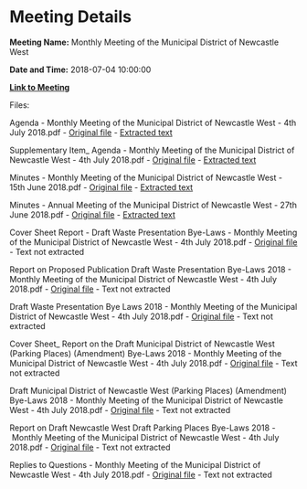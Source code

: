 # Meeting Details

**Meeting Name:** Monthly Meeting of the Municipal District of Newcastle West

**Date and Time:** 2018-07-04 10:00:00

**[Link to Meeting](https://www.limerick.ie/council/whats-on/monthly-meeting-municipal-district-newcastle-west-31)**

Files: 

Agenda - Monthly Meeting of the Municipal District of Newcastle West - 4th July 2018.pdf - [Original file](https://www.limerick.ie/sites/default/files/media/documents/2018-07/00%202018-07-04%20Agenda.pdf) - [Extracted text](./Agenda%20-%C2%A0Monthly%20Meeting%20of%20the%20Municipal%20District%20of%20Newcastle%20West%20-%204th%20July%C2%A02018.md)

Supplementary Item_ Agenda - Monthly Meeting of the Municipal District of Newcastle West - 4th July 2018.pdf - [Original file](https://www.limerick.ie/sites/default/files/media/documents/2018-07/Supplementary%20Item%20Municipal%20District%20of%20Newcastle%20West%20Agenda%20v2.pdf) - [Extracted text](./Supplementary%20Item_%20Agenda%20-%C2%A0Monthly%20Meeting%20of%20the%20Municipal%20District%20of%20Newcastle%20West%20-%204th%20July%202018.md)

Minutes - Monthly Meeting of the Municipal District of Newcastle West - 15th June 2018.pdf - [Original file](https://www.limerick.ie/sites/default/files/media/documents/2018-07/01a%202018-06-15%20Minutes%20June.pdf) - [Extracted text](./Minutes%20-%C2%A0Monthly%20Meeting%20of%20the%20Municipal%20District%20of%20Newcastle%20West%20-%2015th%C2%A0June%202018.md)

Minutes - Annual Meeting of the Municipal District of Newcastle West - 27th June 2018.pdf - [Original file](https://www.limerick.ie/sites/default/files/media/documents/2018-07/01b%202018-06-27%20Minutes%20AGM.pdf) - [Extracted text](./Minutes%20-%20Annual%20Meeting%20of%20the%20Municipal%20District%20of%20Newcastle%20West%20-%2027th%20June%202018.md)

Cover Sheet Report - Draft Waste Presentation Bye-Laws - Monthly Meeting of the Municipal District of Newcastle West - 4th July 2018.pdf - [Original file](https://www.limerick.ie/sites/default/files/media/documents/2018-07/03%20%28i%29%20Cover%20%20Sheet%20report%20-%20Draft%20Waste%20Presentation%20Bye-Laws.pdf) - Text not extracted

Report on Proposed Publication Draft Waste Presentation Bye-Laws 2018 - Monthly Meeting of the Municipal District of Newcastle West - 4th July 2018.pdf - [Original file](https://www.limerick.ie/sites/default/files/media/documents/2018-07/03%20%28ii%29%20Report%20on%20Proposed%20Publication%20Draft%20Waste%20Presentation%20Bye-Laws%202018.pdf) - Text not extracted

Draft Waste Presentation Bye Laws 2018 - Monthly Meeting of the Municipal District of Newcastle West - 4th July 2018.pdf - [Original file](https://www.limerick.ie/sites/default/files/media/documents/2018-07/03%20%28iii%29%20Draft%20Waste%20Presentation%20Bye%20Laws%202018.pdf) - Text not extracted

Cover Sheet_ Report on the Draft Municipal District of Newcastle West (Parking Places) (Amendment) Bye-Laws 2018 - Monthly Meeting of the Municipal District of Newcastle West - 4th July 2018.pdf - [Original file](https://www.limerick.ie/sites/default/files/media/documents/2018-07/13%20%28i%29%20Cover%20Sheet%20report%20-%20Draft%20Municipal%20District%20of%20Newcastle%20West%20Parking%20Places%20Amendment%20Bye%20Laws%202018.pdf) - Text not extracted

Draft Municipal District of Newcastle West (Parking Places) (Amendment) Bye-Laws 2018 - Monthly Meeting of the Municipal District of Newcastle West - 4th July 2018.pdf - [Original file](https://www.limerick.ie/sites/default/files/media/documents/2018-07/13%20%28ii%29%20Draft%20Municipal%20District%20of%20Newcastle%20West%20%28Parking%20Places%29%28Amendment%29%20Bye-Laws%202018.pdf) - Text not extracted

Report on Draft Newcastle West Draft Parking Places Bye-Laws 2018 - Monthly Meeting of the Municipal District of Newcastle West - 4th July 2018.pdf - [Original file](https://www.limerick.ie/sites/default/files/media/documents/2018-07/13%20%28iii%29%20Report%20on%20Draft%20Newcastle%20West%20Draft%20Parking%20Places%20Bye-Laws%202018.pdf) - Text not extracted

Replies to Questions - Monthly Meeting of the Municipal District of Newcastle West - 4th July 2018.pdf - [Original file](https://www.limerick.ie/sites/default/files/media/documents/2018-07/2018-07-04%20Replies%20to%20Questions.pdf) - Text not extracted

